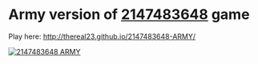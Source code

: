 Army version of [2147483648](http://cyberzhg.github.io/2048/) game
===================================================================

Play here: http://thereal23.github.io/2147483648-ARMY/

[![2147483648 ARMY](https://pbs.twimg.com/media/Bj6LMCtCAAAogbd.png:large)](http://git.io/army)
